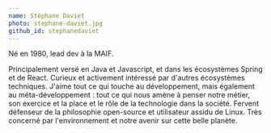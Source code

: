 ```yaml
---
name: Stéphane Daviet
photo: stephane-daviet.jpg
github_id: stephanedaviet
---
```


Né en 1980, lead dev à la MAIF.

Principalement versé en Java et Javascript, et dans les écosystèmes Spring et de React. Curieux et activement intéressé par d'autres écosystèmes techniques. J'aime tout ce qui touche au développement, mais également au méta-développement : tout ce qui nous amène à penser notre métier, son exercice et la place et le rôle de la technologie dans la société. Fervent défenseur de la philosophie open-source et utilisateur assidu de Linux. Très concerné par l'environnement et notre avenir sur cette belle planète.
